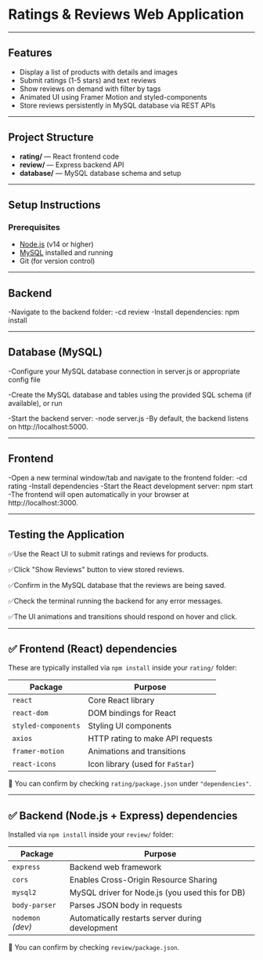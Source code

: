 # Ratings & Reviews Web Application

---

## Features

- Display a list of products with details and images
- Submit ratings (1-5 stars) and text reviews
- Show reviews on demand with filter by tags
- Animated UI using Framer Motion and styled-components
- Store reviews persistently in MySQL database via REST APIs

---

## Project Structure

- **rating/** — React frontend code
- **review/** — Express backend API
- **database/** — MySQL database schema and setup

---

## Setup Instructions

### Prerequisites

- [Node.js](https://nodejs.org/en/download/) (v14 or higher)
- [MySQL](https://dev.mysql.com/downloads/) installed and running
- Git (for version control)

---

## Backend

-Navigate to the backend folder:
-cd review
-Install dependencies: npm install

---

## Database (MySQL)
-Configure your MySQL database connection in server.js or appropriate config file

-Create the MySQL database and tables using the provided SQL schema (if available), or run

-Start the backend server:
-node server.js
-By default, the backend listens on http://localhost:5000.

---

## Frontend

-Open a new terminal window/tab and navigate to the frontend folder:
-cd rating
-Install dependencies
-Start the React development server: npm start
-The frontend will open automatically in your browser at http://localhost:3000.

---

## Testing the Application
✅Use the React UI to submit ratings and reviews for products.

✅Click "Show Reviews" button to view stored reviews.

✅Confirm in the MySQL database that the reviews are being saved.

✅Check the terminal running the backend for any error messages.

✅The UI animations and transitions should respond on hover and click.

---

## ✅ **Frontend (React)** dependencies

These are typically installed via `npm install` inside your `rating/` folder:

| Package             | Purpose                          |
| ------------------- | -------------------------------- |
| `react`             | Core React library               |
| `react-dom`         | DOM bindings for React           |
| `styled-components` | Styling UI components            |
| `axios`             | HTTP rating to make API requests |
| `framer-motion`     | Animations and transitions       |
| `react-icons`       | Icon library (used for `FaStar`) |

📌 You can confirm by checking `rating/package.json` under `"dependencies"`.

---

## ✅ **Backend (Node.js + Express)** dependencies

Installed via `npm install` inside your `review/` folder:

| Package           | Purpose                                          |
| ----------------- | ------------------------------------------------ |
| `express`         | Backend web framework                            |
| `cors`            | Enables Cross-Origin Resource Sharing            |
| `mysql2`          | MySQL driver for Node.js (you used this for DB)  |
| `body-parser`     | Parses JSON body in requests                     |
| `nodemon` *(dev)* | Automatically restarts server during development |

📌 You can confirm by checking `review/package.json`.
